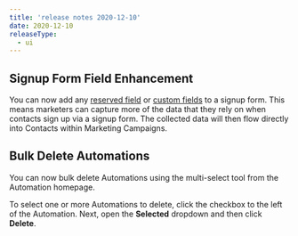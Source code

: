 ```yaml
---
title: 'release notes 2020-12-10'
date: 2020-12-10
releaseType:
  - ui
---
```


## Signup Form Field Enhancement

You can now add any [reserved field]({{root_url}}/ui/managing-contacts/custom-fields/#reserved-fields) or [custom fields]({{root_url}}/ui/managing-contacts/custom-fields/) to a signup form. This means marketers can capture more of the data that they rely on when contacts sign up via a signup form. The collected data will then flow directly into Contacts within Marketing Campaigns.

## Bulk Delete Automations

You can now bulk delete Automations using the multi-select tool from the Automation homepage.

To select one or more Automations to delete, click the checkbox to the left of the Automation. Next, open the **Selected** dropdown and then click **Delete**.
